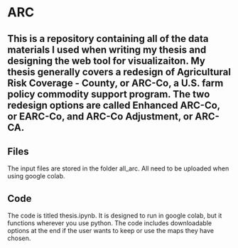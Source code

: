# ARC
## This is a repository containing all of the data materials I used when writing my thesis and designing the web tool for visualizaiton. My thesis generally covers a redesign of Agricultural Risk Coverage - County, or ARC-Co, a U.S. farm policy commodity support program. The two redesign options are called Enhanced ARC-Co, or EARC-Co, and ARC-Co Adjustment, or ARC-CA.

## Files
The input files are stored in the folder all_arc. All need to be uploaded when using google colab.

## Code
The code is titled thesis.ipynb. It is designed to run in google colab, but it functions wherever you use python.
The code includes downloadable options at the end if the user wants to keep or use the maps they have chosen.
